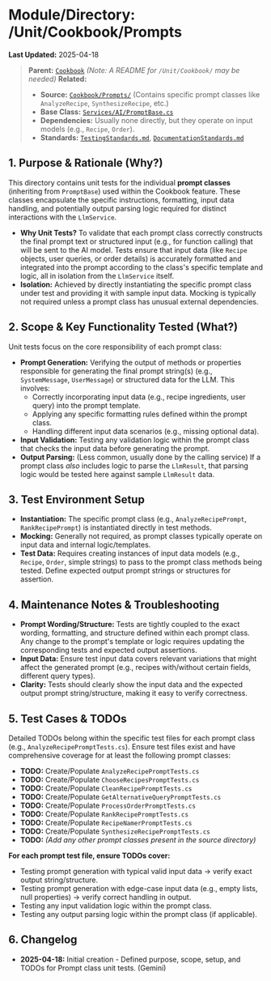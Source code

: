 # Module/Directory: /Unit/Cookbook/Prompts

**Last Updated:** 2025-04-18

> **Parent:** [`Cookbook`](../README.md)
> *(Note: A README for `/Unit/Cookbook/` may be needed)*
> **Related:**
> * **Source:** [`Cookbook/Prompts/`](../../../../Zarichney.Server/Cookbook/Prompts/) (Contains specific prompt classes like `AnalyzeRecipe`, `SynthesizeRecipe`, etc.)
> * **Base Class:** [`Services/AI/PromptBase.cs`](../../../../Zarichney.Server/Services/AI/PromptBase.cs)
> * **Dependencies:** Usually none directly, but they operate on input models (e.g., `Recipe`, `Order`).
> * **Standards:** [`TestingStandards.md`](../../../../Docs/Standards/TestingStandards.md), [`DocumentationStandards.md`](../../../../Docs/Standards/DocumentationStandards.md)

## 1. Purpose & Rationale (Why?)

This directory contains unit tests for the individual **prompt classes** (inheriting from `PromptBase`) used within the Cookbook feature. These classes encapsulate the specific instructions, formatting, input data handling, and potentially output parsing logic required for distinct interactions with the `LlmService`.

* **Why Unit Tests?** To validate that each prompt class correctly constructs the final prompt text or structured input (e.g., for function calling) that will be sent to the AI model. Tests ensure that input data (like `Recipe` objects, user queries, or order details) is accurately formatted and integrated into the prompt according to the class's specific template and logic, all in isolation from the `LlmService` itself.
* **Isolation:** Achieved by directly instantiating the specific prompt class under test and providing it with sample input data. Mocking is typically not required unless a prompt class has unusual external dependencies.

## 2. Scope & Key Functionality Tested (What?)

Unit tests focus on the core responsibility of each prompt class:

* **Prompt Generation:** Verifying the output of methods or properties responsible for generating the final prompt string(s) (e.g., `SystemMessage`, `UserMessage`) or structured data for the LLM. This involves:
    * Correctly incorporating input data (e.g., recipe ingredients, user query) into the prompt template.
    * Applying any specific formatting rules defined within the prompt class.
    * Handling different input data scenarios (e.g., missing optional data).
* **Input Validation:** Testing any validation logic within the prompt class that checks the input data before generating the prompt.
* **Output Parsing:** (Less common, usually done by the calling service) If a prompt class *also* includes logic to parse the `LlmResult`, that parsing logic would be tested here against sample `LlmResult` data.

## 3. Test Environment Setup

* **Instantiation:** The specific prompt class (e.g., `AnalyzeRecipePrompt`, `RankRecipePrompt`) is instantiated directly in test methods.
* **Mocking:** Generally not required, as prompt classes typically operate on input data and internal logic/templates.
* **Test Data:** Requires creating instances of input data models (e.g., `Recipe`, `Order`, simple strings) to pass to the prompt class methods being tested. Define expected output prompt strings or structures for assertion.

## 4. Maintenance Notes & Troubleshooting

* **Prompt Wording/Structure:** Tests are tightly coupled to the exact wording, formatting, and structure defined within each prompt class. Any change to the prompt's template or logic requires updating the corresponding tests and expected output assertions.
* **Input Data:** Ensure test input data covers relevant variations that might affect the generated prompt (e.g., recipes with/without certain fields, different query types).
* **Clarity:** Tests should clearly show the input data and the expected output prompt string/structure, making it easy to verify correctness.

## 5. Test Cases & TODOs

Detailed TODOs belong within the specific test files for each prompt class (e.g., `AnalyzeRecipePromptTests.cs`). Ensure test files exist and have comprehensive coverage for at least the following prompt classes:

* **TODO:** Create/Populate `AnalyzeRecipePromptTests.cs`
* **TODO:** Create/Populate `ChooseRecipesPromptTests.cs`
* **TODO:** Create/Populate `CleanRecipePromptTests.cs`
* **TODO:** Create/Populate `GetAlternativeQueryPromptTests.cs`
* **TODO:** Create/Populate `ProcessOrderPromptTests.cs`
* **TODO:** Create/Populate `RankRecipePromptTests.cs`
* **TODO:** Create/Populate `RecipeNamerPromptTests.cs`
* **TODO:** Create/Populate `SynthesizeRecipePromptTests.cs`
* **TODO:** *(Add any other prompt classes present in the source directory)*

**For each prompt test file, ensure TODOs cover:**
* Testing prompt generation with typical valid input data -> verify exact output string/structure.
* Testing prompt generation with edge-case input data (e.g., empty lists, null properties) -> verify correct handling in output.
* Testing any input validation logic within the prompt class.
* Testing any output parsing logic within the prompt class (if applicable).

## 6. Changelog

* **2025-04-18:** Initial creation - Defined purpose, scope, setup, and TODOs for Prompt class unit tests. (Gemini)

